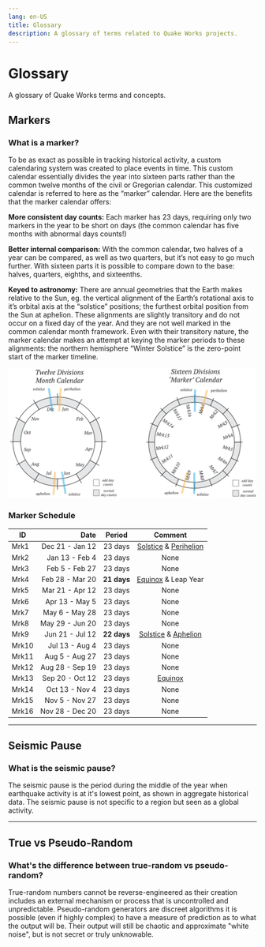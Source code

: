 ```yaml
---
lang: en-US
title: Glossary
description: A glossary of terms related to Quake Works projects.
---
```


# Glossary

A glossary of Quake Works terms and concepts.

## Markers

### What is a marker?

To be as exact as possible in tracking historical activity, a custom calendaring system was created to place events in time. This custom calendar essentially divides the year into sixteen parts rather than the common twelve months of the civil or Gregorian calendar. This customized calendar is referred to here as the “marker” calendar. Here are the benefits that the marker calendar offers:

**More consistent day counts:** Each marker has 23 days, requiring only two markers in the year to be short on days (the common calendar has five months with abnormal days counts!)

**Better internal comparison:** With the common calendar, two halves of a year can be compared, as well as two quarters, but it’s not easy to go much further. With sixteen parts it is possible to compare down to the base: halves, quarters, eighths, and sixteenths.

**Keyed to astronomy:** There are annual geometries that the Earth makes relative to the Sun, eg. the vertical alignment of the Earth’s rotational axis to it’s orbital axis at the “solstice” positions; the furthest orbital position from the Sun at aphelion. These alignments are slightly transitory and do not occur on a fixed day of the year. And they are not well marked in the common calendar month framework. Even with their transitory nature, the marker calendar makes an attempt at keying the marker periods to these alignments: the northern hemisphere “Winter Solstice” is the zero-point start of the marker timeline.

![Calendar comparison](../_media/img/12vs16-hoz.svg )

### Marker Schedule

| ID  |            Date |    Period   |                         Comment                         |
| --- | --------------: | :---------: | :-----------------------------------------------------: |
| Mrk1  | Dec 21 - Jan 12 |   23 days   | [Solstice](https://en.wikipedia.org/wiki/Equinox) & [Perihelion](https://en.wikipedia.org/wiki/Apsis) |
| Mrk2  |  Jan 13 - Feb 4 |   23 days   |                           None                          |
| Mrk3  |  Feb 5 - Feb 27 |   23 days   |                           None                          |
| Mrk4  | Feb 28 - Mar 20 | **21 days** |                     [Equinox](https://en.wikipedia.org/wiki/Equinox) & Leap Year        |
| Mrk5  | Mar 21 - Apr 12 |   23 days   |                           None                          |
| Mrk6  |  Apr 13 - May 5 |   23 days   |                           None                          |
| Mrk7  |  May 6 - May 28 |   23 days   |                           None                          |
| Mrk8  | May 29 - Jun 20 |   23 days   |                           None                          |
| Mrk9  | Jun 21 - Jul 12 | **22 days** |  [Solstice](https://en.wikipedia.org/wiki/Equinox) & [Aphelion](https://en.wikipedia.org/wiki/Apsis)  |
| Mrk10 |  Jul 13 - Aug 4 |   23 days   |                           None                          |
| Mrk11 |  Aug 5 - Aug 27 |   23 days   |                           None                          |
| Mrk12 | Aug 28 - Sep 19 |   23 days   |                           None                          |
| Mrk13 | Sep 20 - Oct 12 |   23 days   |    [Equinox](https://en.wikipedia.org/wiki/Equinox)     |
| Mrk14 |  Oct 13 - Nov 4 |   23 days   |                           None                          |
| Mrk15 |  Nov 5 - Nov 27 |   23 days   |                           None                          |
| Mrk16 | Nov 28 - Dec 20 |   23 days   |                           None                          |

---

## Seismic Pause

### What is the seismic pause?

The seismic pause is the period during the middle of the year when earthquake activity is at it's lowest point, as shown in aggregate historical data. The seismic pause is not specific to a region but seen as a global activity.

---

## True vs Pseudo-Random

### What's the difference between true-random vs pseudo-random?

True-random numbers cannot be reverse-engineered as their creation includes an external mechanism or process that is uncontrolled and unpredictable. Pseudo-random generators are discreet algorithms it is possible (even if highly complex) to have a measure of prediction as to what the output will be. Their output will still be chaotic and approximate "white noise", but is not secret or truly unknowable.